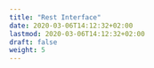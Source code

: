 ```yaml
---
title: "Rest Interface"
date: 2020-03-06T14:12:32+02:00
lastmod: 2020-03-06T14:12:32+02:00
draft: false
weight: 5
---
```

